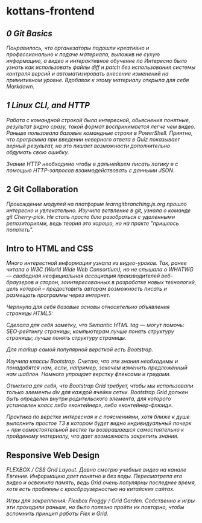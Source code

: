 # kottans-frontend


## _0 Git Basics_
_Понравилось, что организаторы подошли креативно и профессионально к подаче материала, выложив не сухую информацию, а видео и интерактивное обучение по Интересно было узнать как использовать файлы diff и patch без использования системы контроля версий и автоматизировать внесение изменений на примитивном уровне.
Вдобавок к этому материалу открыла для себя Markdown._


## _1 Linux CLI, and HTTP_
_Работа с командной строкой была интересной, обьяснения понятные, результат видно сразу, такой формат воспринимается легче чем видео. 
Раньше пользовала базовые командные строки в PowerShell. 
Приятно, что программа при введении неверного ответа в Quiz показывает верный результат, но это лишает возможности дополнительно обдумать свою ошибку._

_Знание HTTP необходимо чтобы в дальнейшем писать логику и с помощью HTTP-запросов взаимодействовать с данными JSON._



## 2 Git Collaboration
_Прохождение модулей на платформе learngitbranching.js.org прошло интересно и увлекательно. Изучила ветвление в git, узнала о команде git Cherry-pick. Не столь просто біло разобраться с удаленными репозиториями, ведь теория это хорошо, но на практе "пришлось попотеть"._

## Intro to HTML and CSS
_Много интерестной информации узнала из видео-уроков._
_Так, ранее читала о W3C (World Wide Web Consortium), но не слышала о WHATWG — свободная неофициальная ассоциация производителей веб-браузеров и сторон, заинтересованных в разработке новых технологий, цель которой – предоставить авторам возможность писать и размещать программы через интернет._

_Черпнула для себя базовые основы относительно объявления страницы HTML5:_

_Сделала для себя заметку, что Semantic HTML tag — могут помочь: SEO-рейтингу страницы; компьютерам лучше понять структуру страницы; лучше понять структуру страницы._

_Для markup самой популярной версткой есть Bootstrap._ 

_Изучила классы Bootstrap. Считаю, что эти знания необходимы и понадобятся нам, если, например, захочем изменить предложенный нам шаблон. Намного упрощает верстку флексами и гридами._

_Отметила для себя, что Bootstrap Grid требует, чтобы мы использовали только элементы div для каждой ячейки сетки. Bootstrap Grid должен быть определен внутри родительского элемента, для которого установлен класс либо «контейнер», либо «контейнер-флюид»._

_Практика по верстке интересная и с пояснениями, хотя ближе к душе выполнить простое ТЗ в котором будет видно индивидуальный почерк + при самостоятельной вестке ты возврашаешся самостоятельно к пройденому материалу, что дает возможность закрепить знания._

## Responsive Web Design

_FLEXBOX / CSS Grid Layout._
_Давно смотрю учебные видео на канале Евгения. Информацию дает понятно и без воды. Пересмотрела его видео и освежила память, ведь  Grid очень популярны последнее время, хотя есть проблемы с кросбраузерностью на китайских сайтах._

_Игры для закрепления: Flexbox Froggy / Grid Garden._
_Собственно и игры эти проходили раньше, но было полезно пройти их повторно, чтобы вспомнить принцип работы Flex и Grid._



